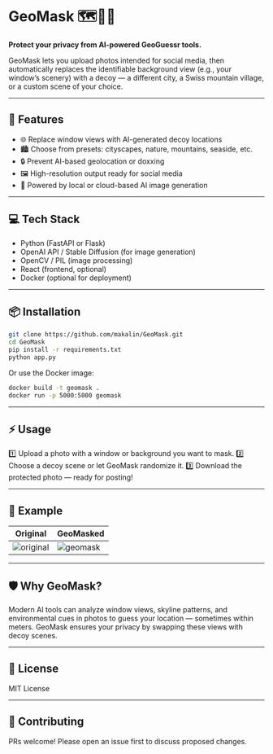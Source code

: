 # GeoMask 🗺️🕵️‍♂️

**Protect your privacy from AI-powered GeoGuessr tools.**

GeoMask lets you upload photos intended for social media, then automatically replaces the identifiable background view (e.g., your window’s scenery) with a decoy — a different city, a Swiss mountain village, or a custom scene of your choice.

---

## 🚀 Features

* 🌐 Replace window views with AI-generated decoy locations
* 🏙️ Choose from presets: cityscapes, nature, mountains, seaside, etc.
* 🔒 Prevent AI-based geolocation or doxxing
* 🖼️ High-resolution output ready for social media
* 🧠 Powered by local or cloud-based AI image generation

---

## 💻 Tech Stack

* Python (FastAPI or Flask)
* OpenAI API / Stable Diffusion (for image generation)
* OpenCV / PIL (image processing)
* React (frontend, optional)
* Docker (optional for deployment)

---

## 📦 Installation

```bash
git clone https://github.com/makalin/GeoMask.git  
cd GeoMask  
pip install -r requirements.txt  
python app.py  
```

Or use the Docker image:

```bash
docker build -t geomask .  
docker run -p 5000:5000 geomask  
```

---

## ⚡ Usage

1️⃣ Upload a photo with a window or background you want to mask.
2️⃣ Choose a decoy scene or let GeoMask randomize it.
3️⃣ Download the protected photo — ready for posting!

---

## 🌟 Example

| Original                          | GeoMasked                       |
| --------------------------------- | ------------------------------- |
| ![original](example/original.jpg) | ![geomask](example/geomask.jpg) |

---

## 🛡️ Why GeoMask?

Modern AI tools can analyze window views, skyline patterns, and environmental cues in photos to guess your location — sometimes within meters. GeoMask ensures your privacy by swapping these views with decoy scenes.

---

## 📄 License

MIT License

---

## 🤝 Contributing

PRs welcome! Please open an issue first to discuss proposed changes.
